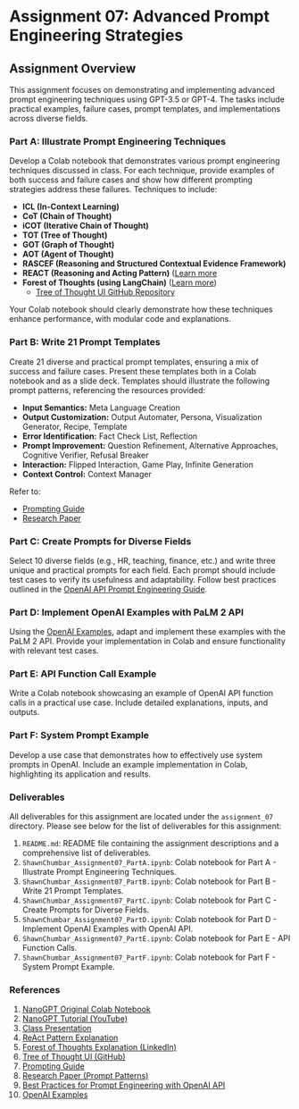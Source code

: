 # Assignment 07: Advanced Prompt Engineering Strategies

## Assignment Overview

This assignment focuses on demonstrating and implementing advanced prompt engineering techniques using GPT-3.5 or GPT-4. The tasks include practical examples, failure cases, prompt templates, and implementations across diverse fields.

### Part A: Illustrate Prompt Engineering Techniques

Develop a Colab notebook that demonstrates various prompt engineering techniques discussed in class. For each technique, provide examples of both success and failure cases and show how different prompting strategies address these failures. Techniques to include:  

- **ICL (In-Context Learning)**  
- **CoT (Chain of Thought)**  
- **iCOT (Iterative Chain of Thought)**  
- **TOT (Tree of Thought)**  
- **GOT (Graph of Thought)**  
- **AOT (Agent of Thought)**  
- **RASCEF (Reasoning and Structured Contextual Evidence Framework)**  
- **REACT (Reasoning and Acting Pattern)** ([Learn more](https://til.simonwillison.net/llms/python-react-pattern#:~:text=The%20ReAct%20pattern%20(for%20Reason,results%20back%20into%20the%20LLM.))  
- **Forest of Thoughts (using LangChain)** ([Learn more](https://www.linkedin.com/posts/richard-walker-a18528_forest-of-thoughts-boosting-large-language-activity-7073925128778067968-xAHN/))  
  - [Tree of Thought UI GitHub Repository](https://github.com/mazewoods/tree-of-thought-ui)

Your Colab notebook should clearly demonstrate how these techniques enhance performance, with modular code and explanations.

### Part B: Write 21 Prompt Templates

Create 21 diverse and practical prompt templates, ensuring a mix of success and failure cases. Present these templates both in a Colab notebook and as a slide deck. Templates should illustrate the following prompt patterns, referencing the resources provided:  

- **Input Semantics:** Meta Language Creation  
- **Output Customization:** Output Automater, Persona, Visualization Generator, Recipe, Template  
- **Error Identification:** Fact Check List, Reflection  
- **Prompt Improvement:** Question Refinement, Alternative Approaches, Cognitive Verifier, Refusal Breaker  
- **Interaction:** Flipped Interaction, Game Play, Infinite Generation  
- **Context Control:** Context Manager  

Refer to:

- [Prompting Guide](https://www.promptingguide.ai/papers)
- [Research Paper](https://arxiv.org/pdf/2302.11382.pdf)

### Part C: Create Prompts for Diverse Fields

Select 10 diverse fields (e.g., HR, teaching, finance, etc.) and write three unique and practical prompts for each field. Each prompt should include test cases to verify its usefulness and adaptability. Follow best practices outlined in the [OpenAI API Prompt Engineering Guide](https://help.openai.com/en/articles/6654000-best-practices-for-prompt-engineering-with-openai-api).

### Part D: Implement OpenAI Examples with PaLM 2 API

Using the [OpenAI Examples](https://platform.openai.com/examples), adapt and implement these examples with the PaLM 2 API. Provide your implementation in Colab and ensure functionality with relevant test cases.

### Part E: API Function Call Example

Write a Colab notebook showcasing an example of OpenAI API function calls in a practical use case. Include detailed explanations, inputs, and outputs.

### Part F: System Prompt Example

Develop a use case that demonstrates how to effectively use system prompts in OpenAI. Include an example implementation in Colab, highlighting its application and results.

### Deliverables

All deliverables for this assignment are located under the `assignment_07` directory.
Please see below for the list of deliverables for this assignment:

1. `README.md`: README file containing the assignment descriptions and a comprehensive list of deliverables.
2. `ShawnChumbar_Assignment07_PartA.ipynb`: Colab notebook for Part A -  Illustrate Prompt Engineering Techniques.
3. `ShawnChumbar_Assignment07_PartB.ipynb`: Colab notebook for Part B - Write 21 Prompt Templates.
4. `ShawnChumbar_Assignment07_PartC.ipynb`: Colab notebook for Part C - Create Prompts for Diverse Fields.
5. `ShawnChumbar_Assignment07_PartD.ipynb`: Colab notebook for Part D - Implement OpenAI Examples with OpenAI API.
6. `ShawnChumbar_Assignment07_PartE.ipynb`: Colab notebook for Part E - API Function Calls.
7. `ShawnChumbar_Assignment07_PartF.ipynb`: Colab notebook for Part F - System Prompt Example.

### References

1. [NanoGPT Original Colab Notebook](https://colab.research.google.com/drive/1JMLa53HDuA-i7ZBmqV7ZnA3c_fvtXnx-?usp=sharing)
2. [NanoGPT Tutorial (YouTube)](https://www.youtube.com/watch?v=kCc8FmEb1nY&t=18s)
3. [Class Presentation](https://docs.google.com/presentation/d/1fk8QlODYkBTTH4ftw8M7Sw_tmhJa8KB97s7dYP6s4mI/edit#slide=id.g24535d0c6d4_0_178)
4. [ReAct Pattern Explanation](https://til.simonwillison.net/llms/python-react-pattern#:~:text=The%20ReAct%20pattern%20for%20Reason,results%20back%20into%20the%20LLM.)
5. [Forest of Thoughts Explanation (LinkedIn)](https://www.linkedin.com/posts/richard-walker-a18528_forest-of-thoughts-boosting-large-language-activity-7073925128778067968-xAHN/)
6. [Tree of Thought UI (GitHub)](https://github.com/mazewoods/tree-of-thought-ui)
7. [Prompting Guide](https://www.promptingguide.ai/papers)
8. [Research Paper (Prompt Patterns)](https://arxiv.org/pdf/2302.11382.pdf)
9. [Best Practices for Prompt Engineering with OpenAI API](https://help.openai.com/en/articles/6654000-best-practices-for-prompt-engineering-with-openai-api)
10. [OpenAI Examples](https://platform.openai.com/examples)
